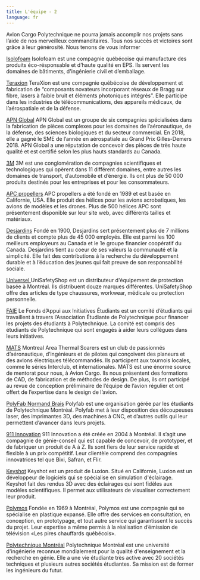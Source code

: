 ```yaml
---
title: L'équipe - 2
language: fr
---
```

Avion Cargo Polytechnique ne pourra jamais accomplir nos projets sans l’aide de nos merveilleux commanditaires. Tous nos succès et victoires sont grâce à leur générosité. Nous tenons de vous informer 

[Isolofoam](https://isolofoam.com/en/isolofoam-company/)
Isolofoam est une compagnie québécoise qui manufacture des produits éco-résponsable et d’haute qualité en EPS. Ils servent les domaines de bâtiments, d'ingénierie civil et d’emballage. 

[Teraxion](https://www.teraxion.com/fr/entreprise/)
TeraXion est une compagnie québécoise de développement et fabrication de “composants novateurs incorporant réseaux de Bragg sur fibre, lasers à faible bruit et éléments photoniques intégrés”. Elle participe dans les industries de télécommunications, des appareils médicaux, de l’aérospatiale et de la défense. 

[APN Global](http://apnglobal.ca/en/)
APN Global est un groupe de six compagnies spécialisées dans la fabrication de pièces complexes pour les domaines de l’aéronautique, de la défense, des sciences biologiques et du secteur commercial. En 2018, elle a gagné le SME de l’année en aérospatiale au Grand Prix Gilles-Demers 2018. APN Global a une réputation de concevoir des pièces de très haute qualité et est certifié selon les plus hauts standards au Canada.

[3M](https://www.3mcanada.ca/3M/en_CA/company-ca/)
3M est une conglomération de compagnies scientifiques et technologiques qui opèrent dans 11 différent domaines, entre autres les domaines de transport, d’automobile et d’énergie. Ils ont plus de 50 000 produits destinés pour les entreprises et pour les consommateurs. 

[APC propellers](https://www.apcprop.com/)
APC propellers a été fondé en 1989 et est basée en Californie, USA. Elle produit des hélices pour les avions acrobatiques, les avions de modèles et les drones. Plus de 500 hélices APC sont présentement disponible sur leur site web, avec différents tailles et matériaux. 

[Desjardins](https://www.desjardins.com/ca/index.jsp)
Fondé en 1900, Desjardins sert présentement plus de 7 millions de clients et compte plus de 45 000 employés. Elle est parmi les 100 meilleurs employeurs au Canada et le 1e groupe financier coopératif du Canada. Desjardins tient au coeur de ses valeurs la communauté et la simplicité. Elle fait des contributions à la recherche du développement durable et à l’éducation des jeunes qui fait preuve de son responsabilité sociale. 

[Universel ](https://unisafetyshop.com/)
UniSafetyShop est un distributeur d'équipement de protection basée à Montréal. Ils distribuent douze marques différentes. UniSafetyShop offre des articles de type chaussures, workwear, médicale ou protection personnelle. 

[FAIE](https://www.aep.polymtl.ca/faie)
Le Fonds d’Appui aux Initiatives Étudiants est un comité d’étudiants qui travaillent à travers l’Association Étudiante de Polytechnique pour financer les projets des étudiants à Polytechnique. La comité est compris des étudiants de Polytechnique qui sont engagés à aider leurs collègues dans leurs initiatives. 

[MATS](http://www.matsclub.org/index.html)
Montreal Area Thermal Soarers est un club de passionnés d’aéronautique, d’ingénieurs et de pilotes qui conçoivent des planeurs et des avions électriques télécommandés. Ils participent aux tournois locales, comme le séries Interclub, et internationales. 
MATS est une énorme source de mentorat pour nous, à Avion Cargo. Ils nous présentent des formations de CAD, de fabrication et de méthodes de design. De plus, ils ont participé au revue de conception préliminaire de l’équipe de l’avion régulier et ont offert de l’expertise dans le design de l’avion. 

[PolyFab Normand Brais](https://polyfab.polymtl.ca/)
Polyfab est une organisation gérée par les étudiants de Polytechnique Montréal. Polyfab met à leur disposition des découpeuses laser, des imprimantes 3D, des machines à CNC, et d’autres outils qui leur permettent d’avancer dans leurs projets.

[911 Innovation](https://911innovation.com/index)
911 Innovation a été créée en 2004 à Montréal. Il s’agit une compagnie de génie-conseil qui est capable de concevoir, de prototyper, et de fabriquer un produit de A à Z. Ils sont fiers de leur service rapide et flexible à un prix compétitif. Leur clientèle comprend des compagnies innovatrices tel que Bixi, Safran, et Flir.

[Keyshot](https://www.keyshot.com/)
Keyshot est un produit de Luxion. Situé en Californie, Luxion est un développeur de logiciels qui se spécialise en simulation d'éclairage. Keyshot fait des rendus 3D avec des éclairages qui sont fidèles aux modèles scientifiques. Il permet aux utilisateurs de visualiser correctement leur produit.

[Polymos](https://www.polymos.com/fr)
Fondée en 1969 à Montréal, Polymos est une compagnie qui se spécialise en plastique expansé. Elle offre des services en consultation, en conception, en prototypage, et tout autre service qui garantissent le succès du projet. Leur expertise a même permis à la réalisation d’émission de télévision «Les pires chauffards québécois». 

[Polytechnique Montréal](https://www.polymtl.ca/)
Polytechnique Montréal est une université d'ingénierie reconnue mondialement pour la qualité d'enseignement et la recherche en génie. Elle a une vie étudiante très active avec 20 sociétés techniques et plusieurs autres sociétés étudiantes. Sa mission est de former les ingénieurs du futur.